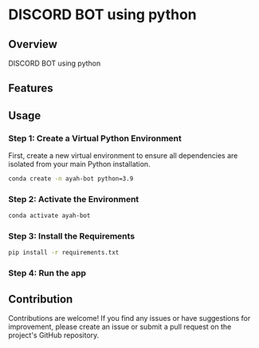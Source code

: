 # DISCORD BOT using python 

## Overview

DISCORD BOT using python 

## Features



## Usage

### Step 1: Create a Virtual Python Environment

First, create a new virtual environment to ensure all dependencies are isolated from your main Python installation.

```bash
conda create -n ayah-bot python=3.9 
```

### Step 2: Activate the Environment

```bash
conda activate ayah-bot
```

### Step 3: Install the Requirements

```bash
pip install -r requirements.txt
```

### Step 4: Run the app



## Contribution
Contributions are welcome! If you find any issues or have suggestions for improvement, please create an issue or submit a pull request on the project's GitHub repository.


